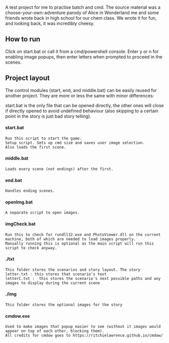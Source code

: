 A test project for me to practise batch and cmd. The source material was a choose-your-own-adventure parody of Alice in Wonderland me and some friends wrote back in high school for our chem class. We wrote it for fun, and looking back, it was incredibly cheesy.

How to run
----------
Click on start.bat or call it from a cmd/powershell console. Enter y or n for enabling image popups, then enter letters when prompted to proceed in the scenes.

Project layout
--------------
The control modules (start, end, and middle.bat) can be easily reused for another project.
They are more or less the same with minor differences:

start.bat is the only file that can be opened directly, the other ones will close if directly opened to avoid undefined behaviour (also skipping to a certain point in the story is just bad story telling).

#### start.bat
	Run this script to start the game.
	Setup script. Sets up cmd size and saves user image selection.	
	Also loads the first scene.

#### middle.bat
	Loads every scene (not endings) after the first.

#### end.bat
	Handles ending scenes.

#### openImg.bat
	A separate script to open images.
	
#### imgCheck.bat
	Run this to check for rundll32.exe and PhotoViewer.dll on the current machine, both of which are needed to load images properly. 
	Manually running this is optional as the main script will run this script to check anyway.

#### ./txt
	This folder stores the scenarios and story layout. The story 
	letter.txt : this stores that scenario's text
	letterC.txt :  this stores the scenario's next possible paths and any images to display during the current scene 

#### ./img
	This folder stores the optional images for the story 
	
#### cmdow.exe
	Used to make images that popup easier to see (without it images would appear on top of each other, blocking them). 
	All credits for cmdow goes to https://ritchielawrence.github.io/cmdow/


